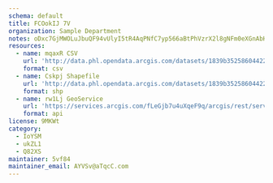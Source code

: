 ```yaml
---
schema: default
title: FCOokIJ 7V 
organization: Sample Department 
notes: oDxc7GjMWOLuJbuQF94vUlyI5tR4AqPNfC7yp566aBtPhVzrX2l8gNFm0eXGnAbHV dTizZSZaD30rQsYBwdfIiKRSY1kWKm2MTC 
resources:
  - name: mqaxR CSV
    url: 'http://data.phl.opendata.arcgis.com/datasets/1839b35258604422b0b520cbb668df0d_0.csv'
    format: csv
  - name: Cskpj Shapefile
    url: 'http://data.phl.opendata.arcgis.com/datasets/1839b35258604422b0b520cbb668df0d_0.zip'
    format: shp
  - name: rw1Lj GeoService
    url: 'https://services.arcgis.com/fLeGjb7u4uXqeF9q/arcgis/rest/services/Air_Monitoring_Stations/FeatureServer/0/query'
    format: api
license: 9MKWt 
category:
  - IoYSM 
  - ukZL1 
  - Q82XS 
maintainer: 5vf84  
maintainer_email: AYVSv@aTqcC.com
---
```

